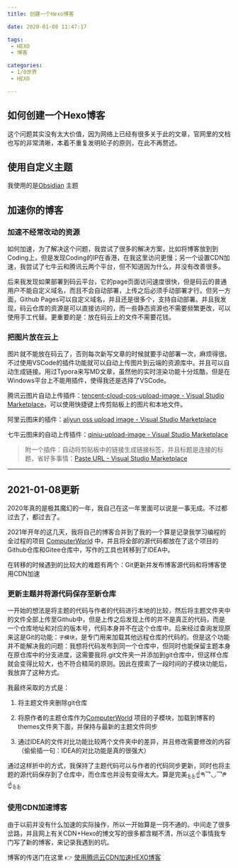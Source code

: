 ```yaml
---
title: 创建一个Hexo博客

date: 2020-01-08 11:47:17

tags:
 - HEXO
 - 博客

categories:
 - 1/0世界
 - HEXO

---
```


## 如何创建一个Hexo博客

这个问题其实没有太大价值，因为网络上已经有很多关于此的文章，官网里的文档也写的非常清晰，本着不重复发明轮子的原则，在此不再赘述。

## 使用自定义主题

我使用的是[Obsidian](https://github.com/TriDiamond/hexo-theme-obsidian) 主题

## 加速你的博客

### 加速不经常改动的资源

如何加速，为了解决这个问题，我尝试了很多的解决方案，比如将博客放到到Coding上，但是发现Coding的IP在香港，在我这里访问更慢；另一个设置CDN加速，我尝试了七牛云和腾讯云两个平台，但不知道因为什么，并没有改善很多。

后来我发现如果部署到码云平台，它的page页面访问速度很快，但是码云的普通用户不能自定义域名，而且不会自动部署，上传之后必须手动部署才行。但另一方面，Github Pages可以自定义域名，并且还是很多个，支持自动部署。并且我发现，码云仓库的资源是可以直接访问的，而一些静态资源也不需要频繁更改，可以使用手工代替。更重要的是：放在码云上的文件不需要花钱。

### 把图片放在云上

图片就不能放在码云了，否则每次新写文章的时候就要手动部署一次，麻烦得很。不过使用VSCode的插件功能就可以自动上传图片到云端的资源库中。并且可以自动生成链接。用过Typora来写MD文章，虽然他的实时渲染功能十分炫酷，但是在Windows平台上不能用插件，使得我还是选择了VSCode。

腾讯云图片自动上传插件：[tencent-cloud-cos-upload-image - Visual Studio Marketplace](https://marketplace.visualstudio.com/items?itemName=galenye.tencent-cloud-cos-upload-image)，可以使用快捷键上传剪贴板上的图片和本地文件。

阿里云图床的插件：[aliyun oss upload image - Visual Studio Marketplace](https://marketplace.visualstudio.com/items?itemName=vvkee.aliyun-oss-upload-image)

七牛云图床的自动上传插件：[qiniu-upload-image - Visual Studio Marketplace](https://marketplace.visualstudio.com/items?itemName=imys.qiniu-upload-image)

> 附一个插件：自动将剪贴板中的链接生成链接标签，并且标题是连接的标题，省好多事情：[Paste URL - Visual Studio Marketplace](https://marketplace.visualstudio.com/items?itemName=kukushi.pasteurl)
 
--- 

## 2021-01-08更新

2020年真的是极其魔幻的一年，我自己在这一年里面可以说是一事无成。不过都过去了，都过去了。

2021年开年的这几天，我将自己的博客合并到了我的一个算是记录我学习编程的全过程的项目 [ComputerWorld](https://github.com/lan-mao/ComputerWorld/) 中，并且将全部的源代码都放在了这个项目的Github仓库和Gitee仓库中，写作的工具也转移到了IDEA中。

在转移的时候遇到的比较大的难题有两个：Git更新并发布博客源代码和将博客使用CDN加速 

### 更新主题并将源代码保存至新仓库

一开始的想法是将主题的代码与作者的代码进行本地的比较，然后将主题文件夹中的文件全部上传至Github中，但是上传之后发现上传的并不是真正的代码，而是一个仓库地址和对应的版本号，代码本身并不在这个仓库中。后来经过查询发现原来这是Git的功能：`子模块`，是专门用来加载其他远程仓库的代码的。但是这个功能并不能解决我的问题：我想将代码发布到同一个仓库中，但同时也能保留主题本身在原仓库中的分支进度，这需要我将.git文件夹一并添加到git仓库中，但这样仓库就会变得比较大，也不符合精简的原则。因此在摸索了一段时间的子模块功能后，我放弃了这种方式。

我最终采取的方式是：
1. 将主题文件夹删除git仓库
   
2. 将原作者的主题仓库作为[ComputerWorld](https://github.com/lan-mao/ComputerWorld/) 项目的子模块，加载到博客的themes文件夹下面，并保持与最新的主题文件同步
   
3. 通过IDEA的文件对比功能比较两个文件夹中的差异，并且修改需要修改的内容（偷偷插一句：IDEA的对比功能是真的很强大）

通过这样折中的方式，我保持了主题代码可以与作者的代码同步更新，同时也将主题的源代码保存到了仓库中，而仓库也并没有变得太大。算是完美؏؏☝ᖗ乛◡乛ᖘ☝؏؏

### 使用CDN加速博客

由于以前并没有什么加速的实际操作，所以一开始算是一窍不通的。中间走了很多岔路，并且网上有关CDN+Hexo的博文写的很多都含糊不清，所以这个事情我专门写了新的博客，来记录我遇到的坑。

博客的传送门在这里 :point_right: [使用腾讯云CDN加速HEXO博客](https://blog.lan-mao.top/2021/01/08/%E4%BD%BF%E7%94%A8%E8%85%BE%E8%AE%AF%E4%BA%91CDN%E5%8A%A0%E9%80%9FHEXO%E5%8D%9A%E5%AE%A2/)